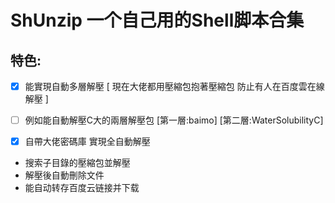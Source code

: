 # ShUnzip 一个自己用的Shell脚本合集
## 特色:
- [x]   能實現自動多層解壓 [ 現在大佬都用壓縮包抱著壓縮包 防止有人在百度雲在線解壓 ]

  - [ ]  例如能自動解壓C大的兩層解壓包 [第一層:baimo] [第二層:WaterSolubilityC]
  
- [x]   自帶大佬密碼庫 實現全自動解壓

*   搜索子目錄的壓縮包並解壓
*   解壓後自動刪除文件
*   能自动转存百度云链接并下载
